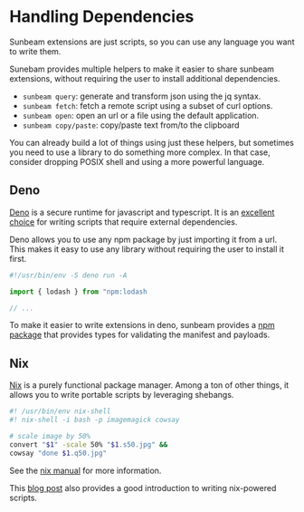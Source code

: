 # Handling Dependencies

Sunbeam extensions are just scripts, so you can use any language you want to write them.

Sunebam provides multiple helpers to make it easier to share sunbeam extensions, without requiring the user to install additional dependencies.

- `sunbeam query`: generate and transform json using the jq syntax.
- `sunbeam fetch`: fetch a remote script using a subset of curl options.
- `sunbeam open`: open an url or a file using the default application.
- `sunbeam copy/paste`: copy/paste text from/to the clipboard

You can already build a lot of things using just these helpers, but sometimes you need to use a library to do something more complex.
In that case, consider dropping POSIX shell and using a more powerful language.

## Deno

[Deno](https://deno.land) is a secure runtime for javascript and typescript. It is an [excellent choice](https://matklad.github.io/2023/02/12/a-love-letter-to-deno.html) for writing scripts that require external dependencies.

Deno allows you to use any npm package by just importing it from a url. This makes it easy to use any library without requiring the user to install it first.

```ts
#!/usr/bin/env -S deno run -A

import { lodash } from "npm:lodash

// ...
```

To make it easier to write extensions in deno, sunbeam provides a [npm package](https://www.npmjs.com/package/sunbeam-types) that provides types for validating the manifest and payloads.

## Nix

[Nix](https://nixos.org) is a purely functional package manager. Among a ton of other things, it allows you to write portable scripts by leveraging shebangs.

```sh
#! /usr/bin/env nix-shell
#! nix-shell -i bash -p imagemagick cowsay

# scale image by 50%
convert "$1" -scale 50% "$1.s50.jpg" &&
cowsay "done $1.q50.jpg"
```

See the [nix manual](https://nixos.wiki/wiki/Nix-shell_shebang) for more information.

This [blog post](https://yukiisbo.red/notes/spice-up-with-nix-scripts/) also provides a good introduction to writing nix-powered scripts.
